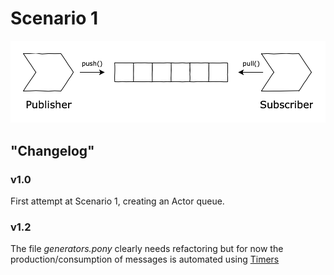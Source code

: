 # Scenario 1

![](assets/scenario-1.png)

## "Changelog"

### v1.0

First attempt at Scenario 1, creating an Actor queue.

### v1.2

The file _generators.pony_ clearly needs refactoring but for now the production/consumption of messages is automated using [Timers](https://stdlib.ponylang.io/time-Timer/)
